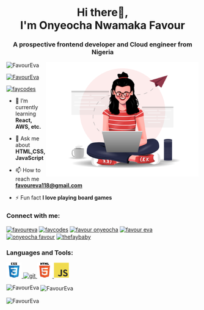 <h1 align="center">Hi there👋, <br> I'm Onyeocha Nwamaka Favour</h1>
<h3 align="center">A prospective frontend developer and Cloud engineer from Nigeria</h3>
<img align="right" alt="Coding" width="400" src="./IMAGES/GITHUB SIDE IMG.png"/>

<p align="left"> <img src="https://komarev.com/ghpvc/?username=FavourEva&label=Profile%20views&color=0e75b6&style=flat" alt="FavourEva" /> </p>

<p align="left"> <a href="https://github.com/ryo-ma/github-profile-trophy"><img src="https://github-profile-trophy.vercel.app/?username=FavourEva" alt="FavourEva" /></a> </p>

<p align="left"> <a href="https://twitter.com/faycodes" target="blank"><img src="https://img.shields.io/twitter/follow/faycodes?logo=twitter&style=for-the-badge" alt="faycodes" /></a> </p>

- 🌱 I’m currently learning **React, AWS, etc.**

- 💬 Ask me about **HTML,CSS, JavaScript**

- 📫 How to reach me **favoureva118@gmail.com**

- ⚡ Fun fact **I love playing board games**

<h3 align="left">Connect with me:</h3>
<p align="left">
<a href="https://codepen.io/favoureva" target="blank"><img align="center" src="https://raw.githubusercontent.com/rahuldkjain/github-profile-readme-generator/master/src/images/icons/Social/codepen.svg" alt="favoureva" height="30" width="40" /></a>
<a href="https://twitter.com/faycodes" target="blank"><img align="center" src="https://raw.githubusercontent.com/rahuldkjain/github-profile-readme-generator/master/src/images/icons/Social/twitter.svg" alt="faycodes" height="30" width="40" /></a>
<a href="https://linkedin.com/in/favour onyeocha" target="blank"><img align="center" src="https://raw.githubusercontent.com/rahuldkjain/github-profile-readme-generator/master/src/images/icons/Social/linked-in-alt.svg" alt="favour onyeocha" height="30" width="40" /></a>
<a href="https://stackoverflow.com/users/favour eva" target="blank"><img align="center" src="https://raw.githubusercontent.com/rahuldkjain/github-profile-readme-generator/master/src/images/icons/Social/stack-overflow.svg" alt="favour eva" height="30" width="40" /></a>
<a href="https://fb.com/onyeocha favour" target="blank"><img align="center" src="https://raw.githubusercontent.com/rahuldkjain/github-profile-readme-generator/master/src/images/icons/Social/facebook.svg" alt="onyeocha favour" height="30" width="40" /></a>
<a href="https://instagram.com/thefaybaby" target="blank"><img align="center" src="https://raw.githubusercontent.com/rahuldkjain/github-profile-readme-generator/master/src/images/icons/Social/instagram.svg" alt="thefaybaby" height="30" width="40" /></a>
</p>

<h3 align="left">Languages and Tools:</h3>
<p align="left"> <a href="https://www.w3schools.com/css/" target="_blank" rel="noreferrer"> <img src="https://raw.githubusercontent.com/devicons/devicon/master/icons/css3/css3-original-wordmark.svg" alt="css3" width="40" height="40"/> </a> <a href="https://git-scm.com/" target="_blank" rel="noreferrer"> <img src="https://www.vectorlogo.zone/logos/git-scm/git-scm-icon.svg" alt="git" width="40" height="40"/> </a> <a href="https://www.w3.org/html/" target="_blank" rel="noreferrer"> <img src="https://raw.githubusercontent.com/devicons/devicon/master/icons/html5/html5-original-wordmark.svg" alt="html5" width="40" height="40"/> </a> <a href="https://developer.mozilla.org/en-US/docs/Web/JavaScript" target="_blank" rel="noreferrer"> <img src="https://raw.githubusercontent.com/devicons/devicon/master/icons/javascript/javascript-original.svg" alt="javascript" width="40" height="40"/> </a> </p>

<p><img align="left" src="https://github-readme-stats.vercel.app/api/top-langs?username=FavourEva&show_icons=true&locale=en&layout=compact" alt="FavourEva" /></p>

<p>&nbsp;<img align="center" src="https://github-readme-stats.vercel.app/api?username=FavourEva&show_icons=true&locale=en" alt="FavourEva" /></p>

<p><img align="center" src="https://github-readme-streak-stats.herokuapp.com/?user=FavourEva&" alt="FavourEva" /></p>
